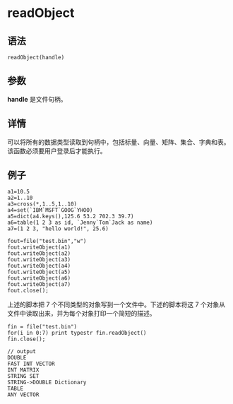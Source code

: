 # readObject

## 语法

`readObject(handle)`

## 参数

**handle** 是文件句柄。

## 详情

可以将所有的数据类型读取到句柄中，包括标量、向量、矩阵、集合、字典和表。该函数必须要用户登录后才能执行。

## 例子

```
a1=10.5
a2=1..10
a3=cross(*,1..5,1..10)
a4=set(`IBM`MSFT`GOOG`YHOO)
a5=dict(a4.keys(),125.6 53.2 702.3 39.7)
a6=table(1 2 3 as id, `Jenny`Tom`Jack as name)
a7=(1 2 3, "hello world!", 25.6)

fout=file("test.bin","w")
fout.writeObject(a1)
fout.writeObject(a2)
fout.writeObject(a3)
fout.writeObject(a4)
fout.writeObject(a5)
fout.writeObject(a6)
fout.writeObject(a7)
fout.close();
```

上述的脚本把 7 个不同类型的对象写到一个文件中。下述的脚本将这 7 个对象从文件中读取出来，并为每个对象打印一个简短的描述。

```
fin = file("test.bin")
for(i in 0:7) print typestr fin.readObject()
fin.close();

// output
DOUBLE
FAST INT VECTOR
INT MATRIX
STRING SET
STRING->DOUBLE Dictionary
TABLE
ANY VECTOR
```

